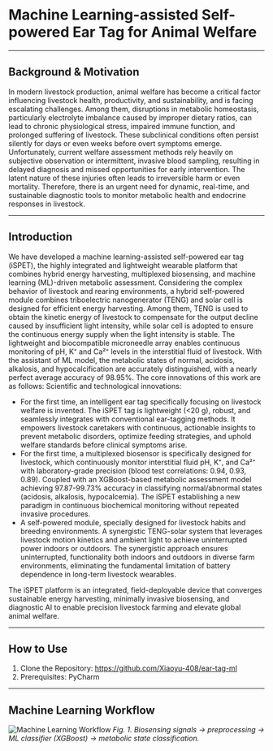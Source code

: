 #  Machine Learning-assisted Self-powered Ear Tag for Animal Welfare

---

## **Background & Motivation**
In modern livestock production, animal welfare has become a critical factor influencing livestock health, productivity, and sustainability, and is facing escalating challenges. Among them, disruptions in metabolic homeostasis, particularly electrolyte imbalance caused by improper dietary ratios, can lead to chronic physiological stress, impaired immune function, and prolonged suffering of livestock. These subclinical conditions often persist silently for days or even weeks before overt symptoms emerge. Unfortunately, current welfare assessment methods rely heavily on subjective observation or intermittent, invasive blood sampling, resulting in delayed diagnosis and missed opportunities for early intervention. The latent nature of these injuries often leads to irreversible harm or even mortality. Therefore, there is an urgent need for dynamic, real-time, and sustainable diagnostic tools to monitor metabolic health and endocrine responses in livestock.

---

## **Introduction**
We have developed a machine learning-assisted self-powered ear tag (iSPET), the highly integrated and lightweight wearable platform that combines hybrid energy harvesting, multiplexed biosensing, and machine learning (ML)-driven metabolic assessment. Considering the complex behavior of livestock and rearing environments, a hybrid self-powered module combines triboelectric nanogenerator (TENG) and solar cell is designed for efficient energy harvesting. Among them, TENG is used to obtain the kinetic energy of livestock to compensate for the output decline caused by insufficient light intensity, while solar cell is adopted to ensure the continuous energy supply when the light intensity is stable. The lightweight and biocompatible microneedle array enables continuous monitoring of pH, K⁺ and Ca²⁺ levels in the interstitial fluid of livestock. With the assistant of ML model, the metabolic states of normal, acidosis, alkalosis, and hypocalcification are accurately distinguished, with a nearly perfect average accuracy of 98.95%. The core innovations of this work are as follows:
Scientific and technological innovations:
- For the first time, an intelligent ear tag specifically focusing on livestock welfare is invented. The iSPET tag is lightweight (<20 g), robust, and seamlessly integrates with conventional ear-tagging methods. It empowers livestock caretakers with continuous, actionable insights to prevent metabolic disorders, optimize feeding strategies, and uphold welfare standards before clinical symptoms arise.
- For the first time, a multiplexed biosensor is specifically designed for livestock, which continuously monitor interstitial fluid pH, K⁺, and Ca²⁺ with laboratory-grade precision (blood test correlations: 0.94, 0.93, 0.89). Coupled with an XGBoost-based metabolic assessment model achieving 97.87-99.73% accuracy in classifying normal/abnormal states (acidosis, alkalosis, hypocalcemia). The iSPET establishing a new paradigm in continuous biochemical monitoring without repeated invasive procedures.
- A self-powered module, specially designed for livestock habits and breeding environments. A synergistic TENG-solar system that leverages livestock motion kinetics and ambient light to achieve uninterrupted power indoors or outdoors. The synergistic approach ensures uninterrupted, functionality both indoors and outdoors in diverse farm environments, eliminating the fundamental limitation of battery dependence in long-term livestock wearables.

The iSPET platform is an integrated, field-deployable device that converges sustainable energy harvesting, minimally invasive biosensing, and diagnostic AI to enable precision livestock farming and elevate global animal welfare. 


---

## **How to Use**
1. Clone the Repository: https://github.com/Xiaoyu-408/ear-tag-ml
2. Prerequisites: PyCharm

---

## **Machine Learning Workflow**

![Machine Learning Workflow](model/ml_workflow.png)
*Fig. 1. Biosensing signals → preprocessing → ML classifier (XGBoost) → metabolic state classification.*


